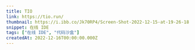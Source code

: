 ```yaml
---
title: TIO
link: https://tio.run/
thumbnail: https://i.ibb.co/Jk70RP4/Screen-Shot-2022-12-15-at-19-26-18.png
snippet: 在线 IDE
tags: ["在线 IDE", "代码沙盒"]
createdAt: 2022-12-16T00:00:00.000Z
---
```

